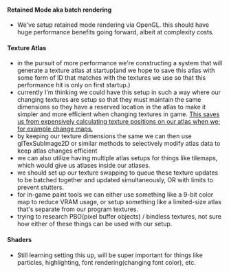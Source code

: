 #### Retained Mode aka batch rendering
  * We've setup retained mode rendering via OpenGL. this should have huge performance benefits going forward, albeit at complexity costs.

#### Texture Atlas
  * in the pursuit of more performance we're constructing a system that will generate a texture atlas at startup(and we hope to save this atlas with some form of ID that matches with the textures we use so that this performance hit is only on first startup.)
  * currently I'm thinking we could have this setup in such a way where our changing textures are setup so that they must maintain the same dimensions so they have a reserved location in the atlas to make it simpler and more efficient when changing textures in game. [This saves us from expensively calculating texture positions on our atlas when we; for example change maps.]()
  * by keeping our texture dimensions the same we can then use glTexSubImage2D or similar methods to selectively modify atlas data to keep atlas changes efficient
  * we can also utilize having multiple atlas setups for things like tilemaps, which would give us atlases inside our atlases.
  * we should set up our texture swapping to queue these texture updates to be batched together and updated simultaneously, OR with limits to prevent stutters.
  * for in-game paint tools we can either use something like a 9-bit color map to reduce VRAM usage, or setup something like a limited-size atlas that's separate from our program textures. 
  * trying to research PBO(pixel buffer objects) / bindless textures, not sure how either of these things can be used with our setup.
#### Shaders
  * Still learning setting this up, will be super important for things like particles, highlighting, font rendering(changing font color), etc.
